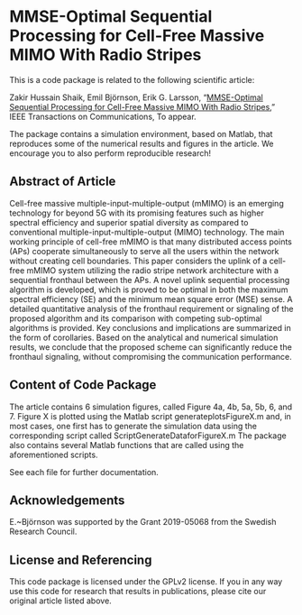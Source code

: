 MMSE-Optimal Sequential Processing for Cell-Free Massive MIMO With Radio Stripes
==================

This is a code package is related to the following scientific article:

Zakir Hussain Shaik, Emil Björnson, Erik G. Larsson, “[MMSE-Optimal Sequential Processing for Cell-Free Massive MIMO With Radio Stripes](https://arxiv.org/pdf/2012.13928.pdf),” IEEE Transactions on Communications, To appear.

The package contains a simulation environment, based on Matlab, that reproduces some of the numerical results and figures in the article. We encourage you to also perform reproducible research!


## Abstract of Article

Cell-free massive multiple-input-multiple-output (mMIMO) is an emerging technology for beyond 5G with its promising features such as higher spectral efficiency and superior spatial diversity as compared to conventional multiple-input-multiple-output (MIMO) technology. The main working principle of cell-free mMIMO is that many distributed access points (APs) cooperate simultaneously to serve all the users within the network without creating cell boundaries. This paper considers the uplink of a cell-free mMIMO system utilizing the radio stripe network architecture with a sequential fronthaul between the APs. A novel uplink sequential processing algorithm is developed, which is proved to be optimal in both the maximum spectral efficiency (SE) and the minimum mean square error (MSE) sense. A detailed quantitative analysis of the fronthaul requirement or signaling of the proposed algorithm and its comparison with competing sub-optimal algorithms is provided. Key conclusions and implications are summarized in the form of corollaries. Based on the analytical and numerical simulation results, we conclude that the proposed scheme can significantly reduce the fronthaul signaling, without compromising the communication performance.

## Content of Code Package

The article contains 6 simulation figures, called Figure 4a, 4b, 5a, 5b, 6, and 7. Figure X is plotted using the Matlab script generateplotsFigureX.m and, in most cases, one first has to generate the simulation data using the corresponding script called ScriptGenerateDataforFigureX.m
The package also contains several Matlab functions that are called using the aforementioned scripts.

See each file for further documentation.

## Acknowledgements

E.~Björnson was supported by the Grant 2019-05068 from the Swedish Research Council.

## License and Referencing

This code package is licensed under the GPLv2 license. If you in any way use this code for research that results in publications, please cite our original article listed above.
